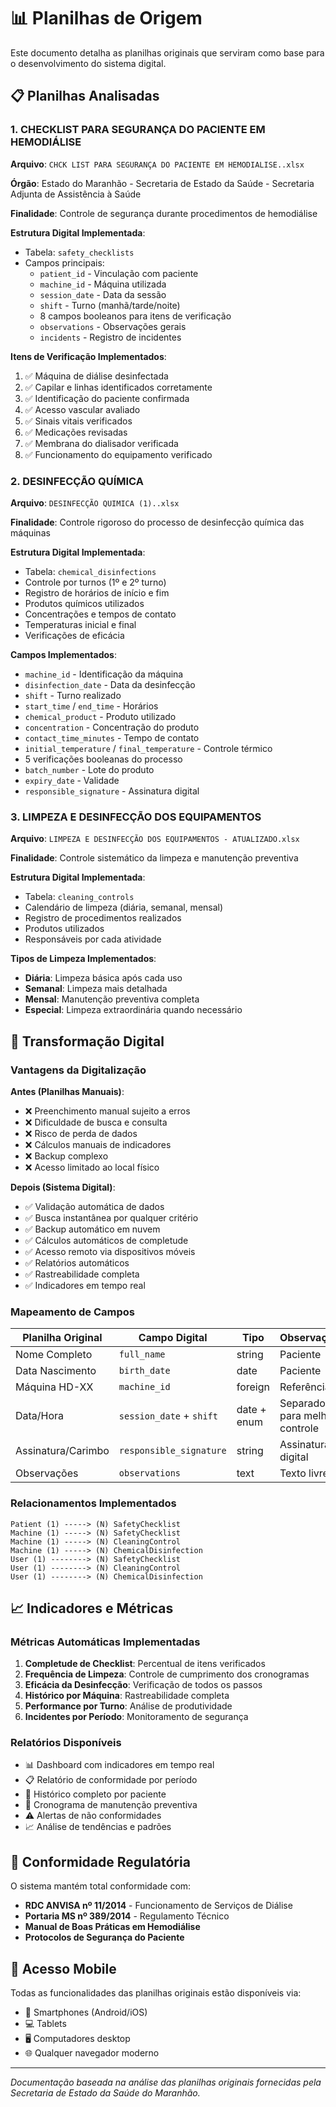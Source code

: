 # 📊 Planilhas de Origem

Este documento detalha as planilhas originais que serviram como base para o desenvolvimento do sistema digital.

## 📋 Planilhas Analisadas

### 1. CHECKLIST PARA SEGURANÇA DO PACIENTE EM HEMODIÁLISE

**Arquivo**: `CHCK LIST PARA SEGURANÇA DO PACIENTE EM HEMODIALISE..xlsx`

**Órgão**: Estado do Maranhão - Secretaria de Estado da Saúde - Secretaria Adjunta de Assistência à Saúde

**Finalidade**: Controle de segurança durante procedimentos de hemodiálise

**Estrutura Digital Implementada**:
- Tabela: `safety_checklists`
- Campos principais:
  - `patient_id` - Vinculação com paciente
  - `machine_id` - Máquina utilizada
  - `session_date` - Data da sessão
  - `shift` - Turno (manhã/tarde/noite)
  - 8 campos booleanos para itens de verificação
  - `observations` - Observações gerais
  - `incidents` - Registro de incidentes

**Itens de Verificação Implementados**:
1. ✅ Máquina de diálise desinfectada
2. ✅ Capilar e linhas identificados corretamente
3. ✅ Identificação do paciente confirmada
4. ✅ Acesso vascular avaliado
5. ✅ Sinais vitais verificados
6. ✅ Medicações revisadas
7. ✅ Membrana do dialisador verificada
8. ✅ Funcionamento do equipamento verificado

### 2. DESINFECÇÃO QUÍMICA

**Arquivo**: `DESINFECÇÃO QUIMICA (1)..xlsx`

**Finalidade**: Controle rigoroso do processo de desinfecção química das máquinas

**Estrutura Digital Implementada**:
- Tabela: `chemical_disinfections`
- Controle por turnos (1º e 2º turno)
- Registro de horários de início e fim
- Produtos químicos utilizados
- Concentrações e tempos de contato
- Temperaturas inicial e final
- Verificações de eficácia

**Campos Implementados**:
- `machine_id` - Identificação da máquina
- `disinfection_date` - Data da desinfecção
- `shift` - Turno realizado
- `start_time` / `end_time` - Horários
- `chemical_product` - Produto utilizado
- `concentration` - Concentração do produto
- `contact_time_minutes` - Tempo de contato
- `initial_temperature` / `final_temperature` - Controle térmico
- 5 verificações booleanas do processo
- `batch_number` - Lote do produto
- `expiry_date` - Validade
- `responsible_signature` - Assinatura digital

### 3. LIMPEZA E DESINFECÇÃO DOS EQUIPAMENTOS

**Arquivo**: `LIMPEZA E DESINFECÇÃO DOS EQUIPAMENTOS - ATUALIZADO.xlsx`

**Finalidade**: Controle sistemático da limpeza e manutenção preventiva

**Estrutura Digital Implementada**:
- Tabela: `cleaning_controls`
- Calendário de limpeza (diária, semanal, mensal)
- Registro de procedimentos realizados
- Produtos utilizados
- Responsáveis por cada atividade

**Tipos de Limpeza Implementados**:
- **Diária**: Limpeza básica após cada uso
- **Semanal**: Limpeza mais detalhada
- **Mensal**: Manutenção preventiva completa
- **Especial**: Limpeza extraordinária quando necessário

## 🔄 Transformação Digital

### Vantagens da Digitalização

**Antes (Planilhas Manuais)**:
- ❌ Preenchimento manual sujeito a erros
- ❌ Dificuldade de busca e consulta
- ❌ Risco de perda de dados
- ❌ Cálculos manuais de indicadores
- ❌ Backup complexo
- ❌ Acesso limitado ao local físico

**Depois (Sistema Digital)**:
- ✅ Validação automática de dados
- ✅ Busca instantânea por qualquer critério
- ✅ Backup automático em nuvem
- ✅ Cálculos automáticos de completude
- ✅ Acesso remoto via dispositivos móveis
- ✅ Relatórios automáticos
- ✅ Rastreabilidade completa
- ✅ Indicadores em tempo real

### Mapeamento de Campos

| Planilha Original | Campo Digital | Tipo | Observação |
|-------------------|---------------|------|------------|
| Nome Completo | `full_name` | string | Paciente |
| Data Nascimento | `birth_date` | date | Paciente |
| Máquina HD-XX | `machine_id` | foreign | Referência |
| Data/Hora | `session_date` + `shift` | date + enum | Separado para melhor controle |
| Assinatura/Carimbo | `responsible_signature` | string | Assinatura digital |
| Observações | `observations` | text | Texto livre |

### Relacionamentos Implementados

```
Patient (1) -----> (N) SafetyChecklist
Machine (1) -----> (N) SafetyChecklist
Machine (1) -----> (N) CleaningControl
Machine (1) -----> (N) ChemicalDisinfection
User (1) --------> (N) SafetyChecklist
User (1) --------> (N) CleaningControl
User (1) --------> (N) ChemicalDisinfection
```

## 📈 Indicadores e Métricas

### Métricas Automáticas Implementadas

1. **Completude de Checklist**: Percentual de itens verificados
2. **Frequência de Limpeza**: Controle de cumprimento dos cronogramas
3. **Eficácia da Desinfecção**: Verificação de todos os passos
4. **Histórico por Máquina**: Rastreabilidade completa
5. **Performance por Turno**: Análise de produtividade
6. **Incidentes por Período**: Monitoramento de segurança

### Relatórios Disponíveis

- 📊 Dashboard com indicadores em tempo real
- 📋 Relatório de conformidade por período
- 🏥 Histórico completo por paciente
- 🔧 Cronograma de manutenção preventiva
- ⚠️ Alertas de não conformidades
- 📈 Análise de tendências e padrões

## 🏥 Conformidade Regulatória

O sistema mantém total conformidade com:

- **RDC ANVISA nº 11/2014** - Funcionamento de Serviços de Diálise
- **Portaria MS nº 389/2014** - Regulamento Técnico
- **Manual de Boas Práticas em Hemodiálise**
- **Protocolos de Segurança do Paciente**

## 📱 Acesso Mobile

Todas as funcionalidades das planilhas originais estão disponíveis via:
- 📱 Smartphones (Android/iOS)
- 💻 Tablets
- 🖥️ Computadores desktop
- 🌐 Qualquer navegador moderno

---

*Documentação baseada na análise das planilhas originais fornecidas pela Secretaria de Estado da Saúde do Maranhão.*